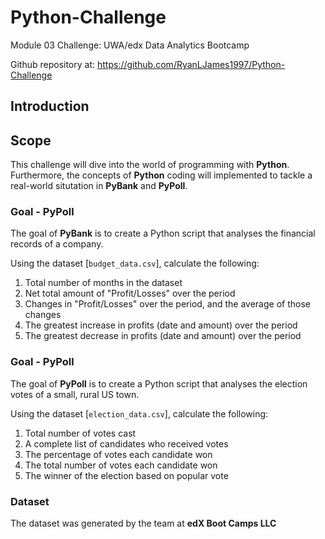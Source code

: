 # Python-Challenge

Module 03 Challenge: UWA/edx Data Analytics Bootcamp

Github repository at: https://github.com/RyanLJames1997/Python-Challenge

## Introduction

## Scope

This challenge will dive into the world of programming with **Python**. Furthermore, the concepts of **Python** coding will implemented to tackle a real-world situtation in **PyBank** and **PyPoll**.

### Goal - PyPoll
The goal of **PyBank** is to create a Python script that analyses the financial records of a company.

Using the dataset [`budget_data.csv`], calculate the following:
1. Total number of months in the dataset
2. Net total amount of "Profit/Losses" over the period
3. Changes in "Profit/Losses" over the period, and the average of those changes
4. The greatest increase in profits (date and amount) over the period
5. The greatest decrease in profits (date and amount) over the period

### Goal - PyPoll
The goal of **PyPoll** is to create a Python script that analyses the election votes of a small, rural US town.

Using the dataset [`election_data.csv`], calculate the following:
1. Total number of votes cast
2. A complete list of candidates who received votes
3. The percentage of votes each candidate won
4. The total number of votes each candidate won
5. The winner of the election based on popular vote

### Dataset

The dataset was generated by the team at **edX Boot Camps LLC**
